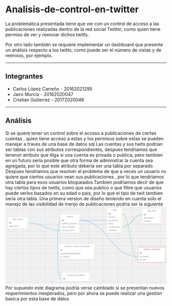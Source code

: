 # Analisis-de-control-en-twitter

La problemática presentada tiene que ver con un control de acceso a las publicaciones realizadas dentro de la red social Twitter, como quien tiene permiso de ver y reenviar dichos twitts.

Por otro lado también se requiere implementar un dashboard que presente un análisis respecto a los twitts, como puede ser el número de vistas y de reenvios, por ejemplo.

---

## Integrantes

- Carlos López Carreño - 20162021295
- Jairo Murcia - 20162020047
- Cristian Gutierrez - 20172020046

---

## Análisis
Si se quiere tener un control sobre el acceso a publicaciones de ciertas cuentas , quien tiene acceso a estas y los permisos sobre estas se pueden manejar a traves de una base de datos sql.Las cuentas y  sus twits podrian ser tablas con sus atributos correspondientes, despues tendriamos que tenerun atributo que diga si una cuenta es privada o publica, pero tambien en un futuro sería posible que otra forma de administrar la cuenta sea agregada, por lo que este atributo deberia ser una tabla por separado. Despues tendriamos que resolver el problema de que a veces un usuario no quiere que ciertos usuarios vean sus publicaciones , por lo que tendriamos otra tabla para esos usuarios bloqueados.Tambien podriamos decir de que hay ciertos tipos de twitts, como que sea publico o que filtre que usuarios puede verlos basados en su edad o pais, por lo que el tipo de twit tambien seria otra tabla .Una primera version de diseño teniendo en cuenta solo el manejo de las visibilidad de menjo de publicaciones podria ser la siguiente
![Alt text](https://github.com/CristianCGutierrezG/Analisis-de-control-en-twitter/blob/master/diagrama%20entidad-relacionV1.PNG)
Por supuesto este diagrama podria verse cambiado si se presentan nuevos requerimientos inesperados, pero por ahora se puede realizar una gestion basica por esta base de datos
